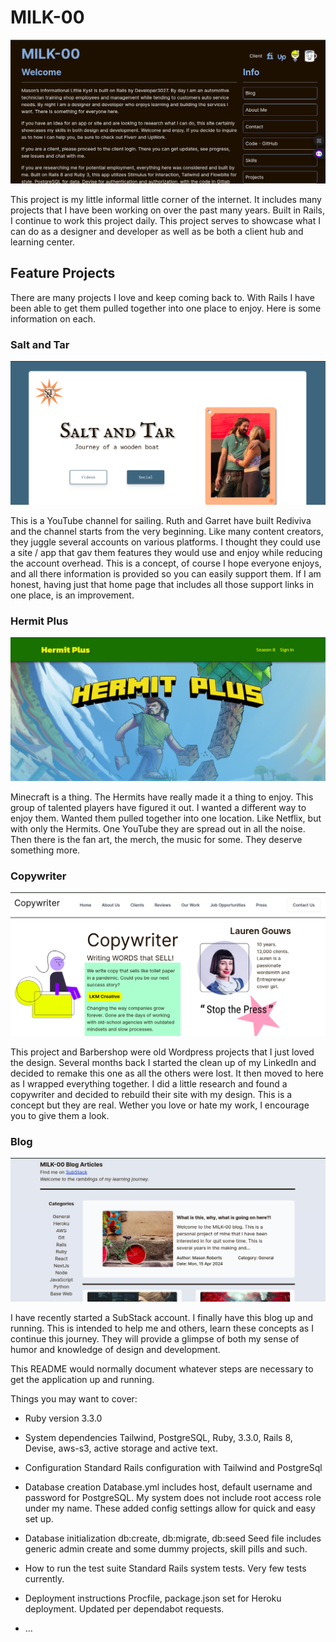 # MILK-00

![Home screen for MILK-00](public/Screenshot%20from%202025-01-29%2021-02-58.png)

This project is my little informal little corner of the internet. It includes many projects that I have been working on over the past many years. Built in Rails, I continue to work this project daily. This project serves to showcase what I can do as a designer and developer as well as be both a client hub and learning center.

## Feature Projects
There are many projects I love and keep coming back to. With Rails I have been able to get them pulled together into one place to enjoy. Here is some information on each.

### Salt and Tar

![Root for Salt and Tar](public/Screenshot%20from%202025-01-29%2021-07-08.png)

This is a YouTube channel for sailing. Ruth and Garret have built Rediviva and the channel starts from the very beginning. Like many content creators, they juggle several accounts on various platforms. I thought they could use a site / app that gav them features they would use and enjoy while reducing the account overhead. This is a concept, of course I hope everyone enjoys, and all there information is provided so you can easily support them. If I am honest, having just that home page that includes all those support links in one place, is an improvement.

### Hermit Plus

![Root for Hermit Plus](public/Screenshot%20from%202025-01-29%2021-10-47.png)

Minecraft is a thing. The Hermits have really made it a thing to enjoy. This group of talented players have figured it out. I wanted a different way to enjoy them. Wanted them pulled together into one location. Like Netflix, but with only the Hermits. One YouTube they are spread out in all the noise. Then there is the fan art, the merch, the music for some. They deserve something more.

### Copywriter

![Root for Copywriter](public/Screenshot%20from%202025-01-29%2021-11-35.png)

This project and Barbershop were old Wordpress projects that I just loved the design. Several months back I started the clean up of my LinkedIn and decided to remake this one as all the others were lost. It then moved to here as I wrapped everything together. I did a little research and found a copywriter and decided to rebuild their site with my design. This is a concept but they are real. Wether you love or hate my work, I encourage you to give them a look.

### Blog

![Root for blog](public/Screenshot%20from%202025-01-29%2021-12-31.png)

I have recently started a SubStack account. I finally have this blog up and running. This is intended to help me and others, learn these concepts as I continue this journey. They will provide a glimpse of both my sense of humor and knowledge of design and development.


This README would normally document whatever steps are necessary to get the
application up and running.

Things you may want to cover:

* Ruby version
  3.3.0

* System dependencies
  Tailwind, PostgreSQL, Ruby, 3.3.0, Rails 8, Devise, aws-s3, active storage and active text.

* Configuration
  Standard Rails configuration with Tailwind and PostgreSql

* Database creation
  Database.yml includes host, default username and password for PostgreSQL. My system does not include root access role under my name. These added config settings allow for quick and easy set up.

* Database initialization
  db:create, db:migrate, db:seed
  Seed file includes generic admin create and some dummy projects, skill pills and such.

* How to run the test suite
  Standard Rails system tests. Very few tests currently. 

* Deployment instructions
  Procfile, package.json set for Heroku deployment. Updated per dependabot requests.

* ...


